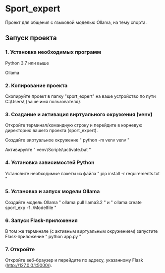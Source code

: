 # Sport_expert
 Проект для общения с языковой моделью Ollama, на тему спорта.

 ## Запуск проекта
  ### 1. Установка необходимых программ
   Python 3.7 или выше
   
   Ollama

   
  ### 2. Копирование проекта
   Скопируйте проект в папку "sport_expert" на ваше устройство по пути C:\Users\ {ваше имя пользователя}.

   
  ### 3. Создание и активация виртуального окружения (venv)
   Откройте терминал/командную строку и перейдите в корневую директорию вашего проекта (sport_expert).
   
   Создайте виртуальное окружение " python -m venv venv "

   Активируйте " venv\Scripts\activate.bat "

  ### 4. Установка зависимостей Python
   Установите необходимые пакеты из файла " pip install -r requirements.txt "

  ### 5. Установка и запуск модели Ollama
   Создайте модель Ollama " ollama pull llama3.2 " и " ollama create sport_exp -f ./Modelfile "

  ### 6. Запуск Flask-приложения
   В том же терминале (с активным виртуальным окружением) запустите Flask-приложение " python app.py "

  ### 7. Откройте
   Откройте веб-браузер и перейдите по адресу, указанному Flask (http://127.0.0.1:5000/).
